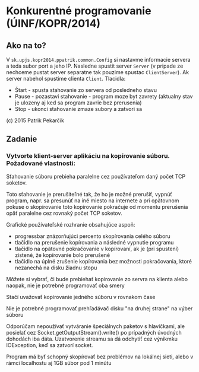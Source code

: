 # Konkurentné programovanie (ÚINF/KOPR/2014)

## Ako na to?
V `sk.upjs.kopr2014.ppatrik.common.Config` si nastavme informacie servera a teda subor port a jeho IP.
Nasledne spustit server `Server` (v pripade ze nechceme pustat server separatne tak pouzime spustac `ClientServer`).
Ak server nabehol spustime clienta `Client`.
Tlacidla:
- Štart - spusta stahovanie zo servera od posledneho stavu
- Pause - pozastavi stahovanie - program moze byt zavrety (aktualny stav je ulozeny aj ked sa program zavrie bez prerusenia)
- Stop - ukonci stahovanie zmaze subory a zatvori sa

(c) 2015 Patrik Pekarčík

## Zadanie

### Vytvorte klient-server aplikáciu na kopírovanie súboru. Požadované vlastnosti:

Sťahovanie súboru prebieha paralelne cez používateľom daný počet TCP soketov.

Toto sťahovanie je prerušiteľné tak, že ho je možné prerušiť, vypnúť program, napr. sa presunúť na iné miesto na internete a pri opätovnom pokuse o skopírovanie toto kopírovanie pokračuje od momentu prerušenia opäť paralelne cez rovnaký počet TCP soketov.

Grafické používateľské rozhranie obsahujúce aspoň:
- progressbar znázorňujúci percento skopírovania celého súboru
- tlačidlo na prerušenie kopírovania a následné vypnutie programu
- tlačidlo na opätovné pokračovanie v kopírovaní, ak je (pri spustení) zistené, že kopírovanie bolo prerušené
- tlačidlo na úplné zrušenie kopírovania bez možnosti pokračovania, ktoré nezanechá na disku žiadnu stopu

Môžete si vybrať, či bude prebiehať kopírovanie zo servra na klienta alebo naopak, nie je potrebné programovať oba smery

Stačí uvažovať kopírovanie jedného súboru v rovnakom čase

Nie je potrebné programovať prehľadávač disku "na druhej strane" na výber súboru

Odporúčam nepoužívať vytváranie špeciálnych paketov s hlavičkami, ale posielať cez Socket.getOutputStream().write() po prípadných úvodných dohodách iba dáta. Uzatvorenie streamu sa dá odchytiť cez výnikmku IOException, keď sa zatvorí socket.

Program má byť schopný skopírovať bez problémov na lokálnej sieti, alebo v rámci localhostu aj 1GB súbor pod 1 minútu